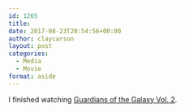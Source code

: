 ```yaml
---
id: 1265
title: 
date: 2017-08-23T20:54:56+00:00
author: claycarson
layout: post
categories: 
  - Media
  - Movie
format: aside
---
```

I finished watching [Guardians of the Galaxy Vol. 2](https://m.youtube.com/watch?v=2cv2ueYnKjg).